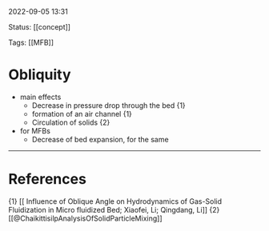 
 2022-09-05  13:31

Status: [[concept]] 

Tags: [[MFB]] 

# Obliquity
* main effects
	* Decrease in pressure drop through the bed {1}
	* formation of an air channel {1}
	* Circulation of solids {2}
* for MFBs
	* Decrease of bed expansion, for the same 







---
# References
{1} [[ Influence of Oblique Angle on Hydrodynamics of Gas-Solid Fluidization in Micro fluidized Bed; Xiaofei, Li; Qingdang, Li]]
{2} [[@ChaikittisilpAnalysisOfSolidParticleMixing]]





